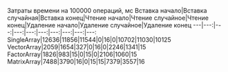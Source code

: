 
Затраты времени на 100000 операций, мс
Вставка начало|Вставка случайная|Вставка конец|Чтение начало|Чтение случайное|Чтение конец|Удаление начало|Удаление случайное|Удаление конец
---|---:|---:|---:|---:|---:|---:|---:|---:|---:
SingleArray|12636|11856|11544|0|16|0|10702|11030|10125
VectorArray|2059|1654|327|0|16|0|2246|1341|15
FactorArray|1826|983|15|0|15|0|2106|1060|15
MatrixArray|7488|3790|16|0|15|15|7379|3557|16

